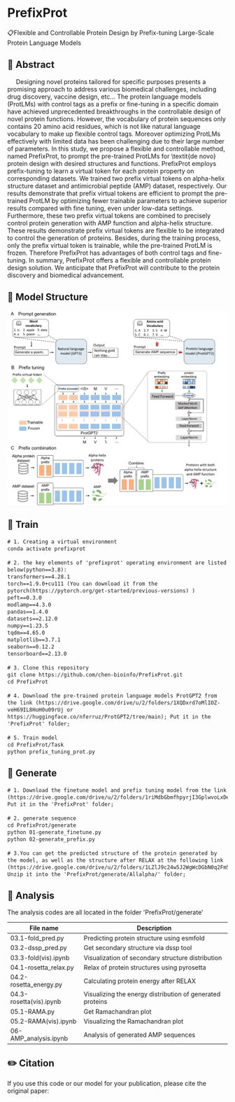 # PrefixProt
📋Flexible and Controllable Protein Design by Prefix-tuning Large-Scale Protein Language Models

## 📘 Abstract
&nbsp;&nbsp;&nbsp;&nbsp; Designing novel proteins tailored for specific purposes presents a promising approach to address various biomedical challenges, including drug discovery, vaccine design, etc... The protein language models (ProtLMs) with control tags as a prefix or fine-tuning in a specific domain have achieved unprecedented breakthroughs in the controllable design of novel protein functions. However, the vocabulary of protein sequences only contains 20 amino acid residues, which is not like natural language vocabulary to make up flexible control tags. Moreover optimizing ProtLMs effectively with limited data has been challenging due to their large number of parameters. In this study, we propose a flexible and controllable method, named PrefixProt, to prompt the pre-trained ProtLMs for \textit{de novo} protein design with desired structures and functions. PrefixProt employs prefix-tuning to learn a virtual token for each protein property on corresponding datasets. We trained two prefix virtual tokens on alpha-helix structure dataset and antimicrobial peptide (AMP) dataset, respectively. Our results demonstrate that prefix virtual tokens are efficient to prompt the pre-trained ProtLM by optimizing fewer trainable parameters to achieve superior results compared with fine tuning, even under low-data settings. Furthermore, these two prefix virtual tokens are combined to precisely control protein generation with AMP function and alpha-helix structure. These results demonstrate prefix virtual tokens are flexible to be integrated to control the generation of proteins. Besides, during the training process, only the prefix virtual token is trainable, while the pre-trained ProtLM is frozen. Therefore PrefixProt has advantages of both control tags and fine-tuning. In summary, PrefixProt offers a flexible and controllable protein design solution. We anticipate that PrefixProt will contribute to the protein discovery and biomedical advancement.

## 🧬 Model Structure
<div align=center><img src=img/framework1.png></div>

## 🚀 Train
```
# 1. Creating a virtual environment
conda activate prefixprot

# 2. the key elements of 'prefixprot' operating environment are listed below(python==3.8):
transformers==4.28.1
torch==1.9.0+cu111 (You can download it from the pytorch(https://pytorch.org/get-started/previous-versions) )
peft==0.3.0
modlamp==4.3.0
pandas==1.4.0
datasets==2.12.0
numpy==1.23.5
tqdm==4.65.0
matplotlib==3.7.1
seaborn==0.12.2
tensorboard==2.13.0

# 3. Clone this repository
git clone https://github.com/chen-bioinfo/PrefixProt.git
cd PrefixProt

# 4. Download the pre-trained protein language models ProtGPT2 from the link (https://drive.google.com/drive/u/2/folders/1XQDxrd7oMlIOZ-veH69IL8HoH0u09rUj or 
https://huggingface.co/nferruz/ProtGPT2/tree/main); Put it in the 'PrefixProt' folder;

# 5. Train model
cd PrefixProt/Task
python prefix_tuning_prot.py
```

## 🚀 Generate
```
# 1. Download the finetune model and prefix tuning model from the link (https://drive.google.com/drive/u/2/folders/1riMdbGbmfhpyrjI3GplwvoLxDeqVt4YD); 
Put it in the 'PrefixProt' folder;

# 2. generate sequence
cd PrefixProt/generate
python 01-generate_finetune.py 
python 02-generate_prefix.py

# 3.You can get the predicted structure of the protein generated by the model, as well as the structure after RELAX at the following link 
(https://drive.google.com/drive/u/2/folders/1LZlJ9c24w5J2WgWcDGbN0q2Fm5qvZfeC); 
Unzip it into the 'PrefixProt/generate/Allalpha/' folder;
```

## 🧐 Analysis
The analysis codes are all located in the folder 'PrefixProt/generate'

| File name | Description |
| ----------- | ----------- |
| 03.1-fold_pred.py      | Predicting protein structure using esmfold       |
| 03.2-dssp_pred.py   | Get secondary structure via dssp tool        |
| 03.3-fold(vis).ipynb     | Visualization of secondary structure distribution       |
| 04.1-rosetta_relax.py     | Relax of protein structures using pyrosetta       |
| 04.2-rosetta_energy.py   | Calculating protein energy after RELAX        |
| 04.3-rosetta(vis).ipynb   | Visualizing the energy distribution of generated proteins        |
| 05.1-RAMA.py   | Get Ramachandran plot       |
| 05.2-RAMA(vis).ipynb   | Visualizing the Ramachandran plot   |
| 06-AMP_analysis.ipynb   | Analysis of generated AMP sequences  |


## ✏️ Citation
If you use this code or our model for your publication, please cite the original paper:
